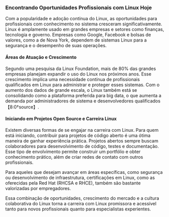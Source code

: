 ### Encontrando Oportunidades Profissionais com Linux Hoje

Com a popularidade e adoção contínua do Linux, as oportunidades para profissionais com conhecimento no sistema cresceram significativamente. Linux é amplamente usado em grandes empresas e setores como finanças, tecnologia e governo. Empresas como Google, Facebook e bolsas de valores, como a de Nova York, dependem de sistemas Linux para a segurança e o desempenho de suas operações.

#### Áreas de Atuação e Crescimento
Segundo uma pesquisa da Linux Foundation, mais de 80% das grandes empresas planejam expandir o uso do Linux nos próximos anos. Esse crescimento implica uma necessidade contínua de profissionais qualificados em Linux para administrar e proteger esses sistemas. Com o aumento dos dados de grande escala, o Linux também está se consolidando como a plataforma preferida para big data, o que aumenta a demanda por administradores de sistema e desenvolvedores qualificados【8:0†source】.

#### Iniciando em Projetos Open Source e Carreira Linux
Existem diversas formas de se engajar na carreira com Linux. Para quem está iniciando, contribuir para projetos de código aberto é uma ótima maneira de ganhar experiência prática. Projetos abertos sempre buscam colaboradores para desenvolvimento de código, testes e documentação. Esse tipo de envolvimento permite construir um portfólio e obter conhecimento prático, além de criar redes de contato com outros profissionais.

Para aqueles que desejam avançar em áreas específicas, como segurança ou desenvolvimento de infraestrutura, certificações em Linux, como as oferecidas pela Red Hat (RHCSA e RHCE), também são bastante valorizadas por empregadores.

Essa combinação de oportunidades, crescimento do mercado e a cultura colaborativa do Linux torna a carreira com Linux promissora e acessível tanto para novos profissionais quanto para especialistas experientes.